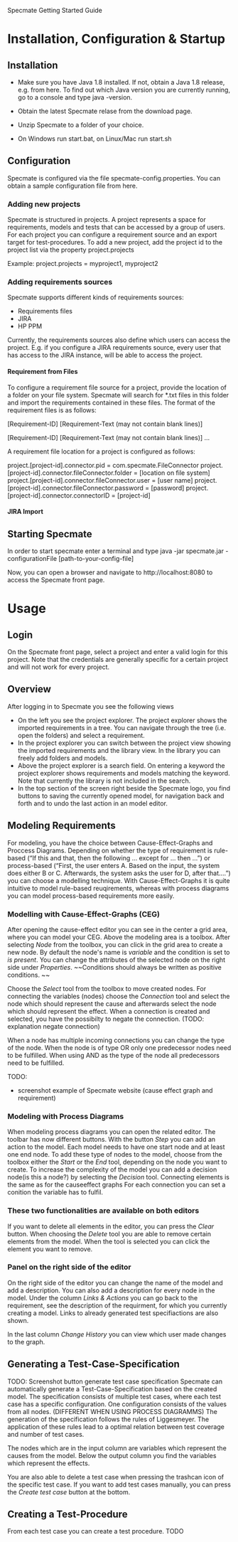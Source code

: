 Specmate Getting Started Guide

# Installation, Configuration & Startup

## Installation

- Make sure you have Java 1.8 installed. If not, obtain a Java 1.8 release, e.g. from here. To find out which Java version you are currently running, go to a console and type java -version.

- Obtain the latest Specmate relase from the download page.

- Unzip Specmate to a folder of your choice.

- On Windows run start.bat, on Linux/Mac run start.sh

## Configuration
Specmate is configured via the file specmate-config.properties. You can obtain a sample configuration file from here.

### Adding new projects
Specmate is structured in projects. A project represents a space for requirements, models and tests that can be accessed by a group of users. 
For each project you can configure a requirement source and an export target for test-procedures. 
To add a new project, add the project id to the project list via the property project.projects

Example:
project.projects = myproject1, myproject2

### Adding requirements sources
Specmate supports different kinds of requirements sources:
- Requirements files
- JIRA
- HP PPM

Currently, the requirements sources also define which users can access the project. E.g. if you configure a JIRA requirements source, every user that has access to the JIRA instance, will be able to access the project.

#### Requirement from Files
To configure a requirement file source for a project, provide the location of a folder on your file system. Specmate will search for *.txt files in this folder and import the requirements contained in these files.
The format of the requirement files is as follows:

[Requirement-ID]
[Requirement-Text (may not contain blank lines)]

[Requirement-ID]
[Requirement-Text (may not contain blank lines)]
...

A requirement file location for a project is configured as follows:

project.[project-id].connector.pid = com.specmate.FileConnector
project.[project-id].connector.fileConnector.folder = [location on file system]
project.[project-id].connector.fileConnector.user = [user name]
project.[project-id].connector.fileConnector.password = [password]
project.[project-id].connector.connectorID = [project-id]

#### JIRA Import

## Starting Specmate
In order to start specmate enter a terminal and type
java -jar specmate.jar -configurationFile [path-to-your-config-file]

Now, you can open a browser and navigate to http://localhost:8080 to access the Specmate front page.
 
# Usage

## Login
On the Specmate front page, select a project and enter a valid login for this project. Note that the credentials are generally specific for a certain project and will not work for every project.

## Overview
After logging in to Specmate you see the following views

- On the left you see the project explorer. The project explorer shows the imported requirements in a tree. You can navigate through the tree (i.e. open the folders) and select a requirement.
- In the project explorer you can switch between the project view showing the imported requirements and the library view. In the library you can freely add folders and models.
- Above the project explorer is a search field. On entering a keyword the project explorer shows requirements and models matching the keyword. Note that currently the library is not included in the search.
- In the top section of the screen right beside the Specmate logo, you find buttons to saving the currently opened model, for navigation back and forth and to undo the last action in an model editor.


## Modeling Requirements
For modeling, you have the choice between Cause-Effect-Graphs and Proccess Diagrams. Depending on whether the type of requirement is rule-based (“If this and that, then the following … except for … then …”) or process-based (“First, the user enters A. Based on the input, the system does either B or C. Afterwards, the system asks the user for D, after that….”) you can choose a modelling technique. With Cause-Effect-Graphs it is quite intuitive to model rule-based reuqirements, whereas with process diagrams you can model process-based requirements more easily. 

### Modelling with Cause-Effect-Graphs (CEG)
After opening the cause-effect editor you can see in the center a grid area, where you can model your CEG. 
Above the modeling area is a toolbox. 
After selecting *Node* from the toolbox, you can click in the grid area to create a new node. By default the node's name is *variable* and the condition is set to *is present*. You can change the attributes of the selected node on the right side under *Properties*. 
~~Conditions should always be written as positive conditions. ~~

Choose the *Select* tool from the toolbox to move created nodes. 
For connecting the variables (nodes) choose the *Connection* tool and select the node which should represent the cause and afterwards select the node which should represent the effect. 
When a connection is created and selected, you have the possibilty to negate the connection. (TODO: explanation negate connection) 

When a node has multiple incoming connections you can change the type of the node. When the node is of type OR only one predecessor nodes need to be fulfilled. When using AND as the type of the node all predecessors need to be fulfilled.

TODO:
- screenshot example of Specmate website (cause effect graph and requirement)

### Modeling with Process Diagrams
When modeling process diagrams you can open the related editor. The toolbar has now different buttons. With the button *Step* you can add an action to the model. Each model needs to have one start node and at least one end node. To add these type of nodes to the model, choose from the toolbox either the *Start* or the *End* tool, depending on the node you want to create. 
To increase the complexity of the model you can add a decision node(is this a node?) by selecting the *Decision* tool. 
Connecting elements is the same as for the causeeffect graphs 
For each connection you can set a conition the variable has to fulfil. 




### These two functionalities are available on both editors
If you want to delete all elements in the editor, you can press the *Clear* button. 
When choosing the *Delete* tool you are able to remove certain elements from the model. When the tool is selected you can click the element you want to remove. 

### Panel on the right side of the editor 
On the right side of the editor you can change the name of the model and add a description. You can also add a description for every node in the model. Under the column *Links & Actions* you can go back to the requirement, see the description of the requirment, for which you currently creating a model. 
Links to already generated test specifiactions are also shown. 

In the last column *Change History* you can view which user made changes to the graph. 






## Generating a Test-Case-Specification
TODO: Screenshot button generate test case specification 
Specmate can automatically generate a Test-Case-Specification based on the created model. 
The specification consists of multiple test cases, where each test case has a specific configuration. One configuration consists of the values from all nodes. (DIFFERENT WHEN USING PROCESS DIAGRAMMS) 
The generation of the specification follows the rules of Liggesmeyer. The application of these rules lead to a optimal relation between test coverage and number of test cases. 

The nodes which are in the input column are variables which represent the causes from the model. Below the output column you find the variables which represent the effects. 

You are also able to delete a test case when pressing the trashcan icon of the specific test case.
If you want to add test cases manually, you can press the *Create test case* button at the bottom. 









## Creating a Test-Procedure
From each test case you can create a test procedure.
TODO
